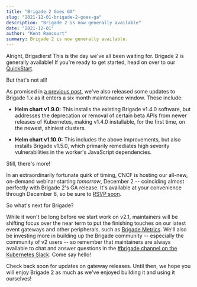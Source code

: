 ```yaml
---
title: "Brigade 2 Goes GA"
slug: "2021-12-01-brigade-2-goes-ga"
description: "Brigade 2 is now generally available"
date: "2021-12-01"
author: "Kent Rancourt"
summary: Brigade 2 is now generally available.
---
```


Alright, Brigadiers! This is the day we've all been waiting for. Brigade 2 is generally available! If you're ready to get started, head on over to our [QuickStart](https://docs.brigade.sh/intro/quickstart/).

But that's not all!

As promised in [a previous post](/2021-11-17-brigade-v1-support-window), we've also released some updates to Brigade 1.x as it enters a six month maintenance window. These include:

* __Helm chart v1.9.0:__ This installs the existing Brigade v1.4.0 software, but addresses the deprecation or removal of certain beta APIs from newer releases of Kubernetes, making v1.4.0 installable, for the first time, on the newest, shiniest clusters.

* __Helm chart v1.10.0:__ This includes the above improvements, but also installs Brigade v1.5.0, which primarily remediates high severity vulnerabilities in the worker's JavaScript dependencies.

Still, there's more!

In an extraordinarily fortunate quirk of timing, CNCF is hosting our all-new, on-demand webinar starting _tomorrow_, December 2 -- coinciding almost perfectly with Brigade 2's GA release. It's available at your convenience through December 8, so be sure to [RSVP soon](https://community.cncf.io/events/details/cncf-cncf-online-programs-presents-cncf-on-demand-webinar-so-whats-new-in-brigade-2/).

So what's next for Brigade?

While it won't be long before we start work on v2.1, maintainers will be shifting focus over the near term to put the finishing touches on our latest event gateways and other peripherals, such as [Brigade Metrics](https://github.com/brigadecore/brigade-metrics). We'll also be investing more in building up the Brigade community -- especially the community of v2 users -- so remember that maintainers are always available to chat and answer questions in the [#brigade channel on the Kubernetes Slack](https://kubernetes.slack.com/messages/C87MF1RFD). Come say hello!

Check back soon for updates on gateway releases. Until then, we hope you will enjoy Brigade 2 as much as we've enjoyed building it and using it ourselves!
